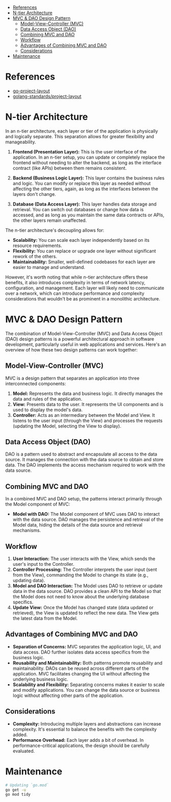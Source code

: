 - [References](#references)
- [N-tier Architecture](#n-tier-architecture)
- [MVC \& DAO Design Pattern](#mvc--dao-design-pattern)
  - [Model-View-Controller (MVC)](#model-view-controller-mvc)
  - [Data Access Object (DAO)](#data-access-object-dao)
  - [Combining MVC and DAO](#combining-mvc-and-dao)
  - [Workflow](#workflow)
  - [Advantages of Combining MVC and DAO](#advantages-of-combining-mvc-and-dao)
  - [Considerations](#considerations)
- [Maintenance](#maintenance)

# References

- [go-project-layout](https://appliedgo.com/blog/go-project-layout)
- [golang-standards/project-layout](https://github.com/golang-standards/project-layout/tree/master)

# N-tier Architecture

In an n-tier architecture, each layer or tier of the application is physically and logically separate. This separation allows for greater flexibility and manageability.

1. **Frontend (Presentation Layer):** This is the user interface of the application. In an n-tier setup, you can update or completely replace the frontend without needing to alter the backend, as long as the interface contract (like APIs) between them remains consistent.

2. **Backend (Business Logic Layer):** This layer contains the business rules and logic. You can modify or replace this layer as needed without affecting the other tiers, again, as long as the interfaces between the layers don't change.

3. **Database (Data Access Layer):** This layer handles data storage and retrieval. You can switch out databases or change how data is accessed, and as long as you maintain the same data contracts or APIs, the other layers remain unaffected.

The n-tier architecture's decoupling allows for:

- **Scalability:** You can scale each layer independently based on its resource requirements.
- **Flexibility:** You can replace or upgrade one layer without significant rework of the others.
- **Maintainability:** Smaller, well-defined codebases for each layer are easier to manage and understand.

However, it's worth noting that while n-tier architecture offers these benefits, it also introduces complexity in terms of network latency, configuration, and management. Each layer will likely need to communicate over a network, which can introduce performance and complexity considerations that wouldn't be as prominent in a monolithic architecture.

# MVC & DAO Design Pattern

The combination of Model-View-Controller (MVC) and Data Access Object (DAO) design patterns is a powerful architectural approach in software development, particularly useful in web applications and services. Here's an overview of how these two design patterns can work together:

## Model-View-Controller (MVC)

MVC is a design pattern that separates an application into three interconnected components:

1. **Model:** Represents the data and business logic. It directly manages the data and rules of the application.
2. **View:** Presents data to the user. It represents the UI components and is used to display the model's data.
3. **Controller:** Acts as an intermediary between the Model and View. It listens to the user input (through the View) and processes the requests (updating the Model, selecting the View to display).

## Data Access Object (DAO)

DAO is a pattern used to abstract and encapsulate all access to the data source. It manages the connection with the data source to obtain and store data. The DAO implements the access mechanism required to work with the data source.

## Combining MVC and DAO

In a combined MVC and DAO setup, the patterns interact primarily through the Model component of MVC:

- **Model with DAO:** The Model component of MVC uses DAO to interact with the data source. DAO manages the persistence and retrieval of the Model data, hiding the details of the data source and retrieval mechanisms.

## Workflow

1. **User Interaction:** The user interacts with the View, which sends the user's input to the Controller.
2. **Controller Processing:** The Controller interprets the user input (sent from the View), commanding the Model to change its state (e.g., updating data).
3. **Model and DAO Interaction:** The Model uses DAO to retrieve or update data in the data source. DAO provides a clean API to the Model so that the Model does not need to know about the underlying database specifics.
4. **Update View:** Once the Model has changed state (data updated or retrieved), the View is updated to reflect the new data. The View gets the latest data from the Model.

## Advantages of Combining MVC and DAO

- **Separation of Concerns:** MVC separates the application logic, UI, and data access. DAO further isolates data access specifics from the business logic.
- **Reusability and Maintainability:** Both patterns promote reusability and maintainability. DAOs can be reused across different parts of the application. MVC facilitates changing the UI without affecting the underlying business logic.
- **Scalability and Flexibility:** Separating concerns makes it easier to scale and modify applications. You can change the data source or business logic without affecting other parts of the application.

## Considerations

- **Complexity:** Introducing multiple layers and abstractions can increase complexity. It's essential to balance the benefits with the complexity added.
- **Performance Overhead:** Each layer adds a bit of overhead. In performance-critical applications, the design should be carefully evaluated.

# Maintenance

```sh
# Updating `go.mod`
go get -u
go mod tidy
```
